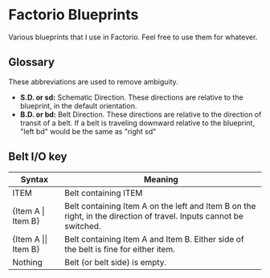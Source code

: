 # Factorio Blueprints
Various blueprints that I use in Factorio. Feel free to use them for whatever.

## Glossary
These abbreviations are used to remove ambiguity.

- **S.D. or sd:** Schematic Direction. These directions are relative to the blueprint, in the default orientation.
- **B.D. or bd:** Belt Direction. These directions are relative to the direction of transit of a belt. If a belt is traveling downward relative to the blueprint, "left bd" would be the same as "right sd"

## Belt I/O key

| Syntax             | Meaning                                                 |
|--------------------|---------------------------------------------------------|
| ITEM               | Belt containing ITEM                                    |
| {Item A \| Item B}  | Belt containing Item A on the left and Item B on the right, in the direction of travel. Inputs cannot be switched. |
| {Item A \|\| Item B} | Belt containing Item A and Item B. Either side of the belt is fine for either item. |
| Nothing            | Belt (or belt side) is empty.                           |
